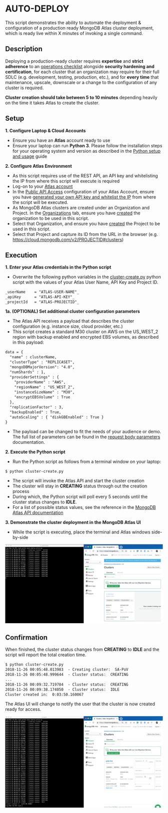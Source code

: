 # AUTO-DEPLOY

This script demonstrates the ability to automate the deployment & configuration of a production ready MongoDB Atlas cluster deployment, which is ready live within X minutes of invoking a single command.

## Description

Deploying a production-ready cluster requires __expertise__ and  __strict adherence__ to an [operations checklist](https://docs.mongodb.com/manual/administration/production-checklist-operations/) alongside __security hardening and certification__, for each cluster that an organization may require for their full SDLC (e.g. development, testing, production, etc.), and for __every time__ that maintenance, upscale, downscale or a change to the configuration of any cluster is required.

__Cluster creation should take between 5 to 10 minutes__ depending heavily on the time it takes Atlas to create the cluster.

## Setup
__1. Configure Laptop & Cloud Accounts__
* Ensure you have an __Atlas__ account ready to use
* Ensure your laptop can run __Python 3__. Please follow the installation steps for your operating system and version as described in the [Python setup and usage](https://docs.python.org/3/using/index.html) guide

__2. Configure Atlas Environment__
* As this script requires use of the REST API, an API key and whitelisting the IP from where this script will execute is required
* Log-on to your [Atlas account](http://cloud.mongodb.com)
* In the [Public API Access](https://cloud.mongodb.com/v2#/account/publicApi) configuration of your Atlas Account, ensure you have [generated your own API key and whitelist the IP](https://docs.atlas.mongodb.com/configure-api-access/) from where the script will be executed.
* As MongoDB Atlas clusters are created under an Organization and Project. In the [Organizations](https://cloud.mongodb.com/v2#/account/organizations) tab, ensure you have [created](https://docs.atlas.mongodb.com/tutorial/manage-organizations/#create-an-organization) the organization to be used in this script.
* Select that Organization, and ensure you have [created](https://docs.atlas.mongodb.com/tutorial/manage-projects/#create-a-project) the Project to be used in this script.
* Select that Project and capture its ID from the URL in the browser (e.g. https://cloud.mongodb.com/v2/PROJECTID#clusters)


## Execution

__1. Enter your Atlas credentials in the Python script__
* Overwrite the following python variables in the [cluster-create.py](py,cluster-create.py) python script with the values of your Atlas User Name, API Key and Project ID.

```
_userName    = "ATLAS-USER-NAME"_
_apiKey      = "ATLAS-API-KEY"_
_projectId   = "ATLAS-PROJECTID"_
```
__1a. (OPTIONAL) Set additional  cluster configuration parameters__

* The Atlas API receives a payload that describes the cluster configuration (e.g. instance size, cloud provider, etc.)
* This script creates a standard M30 cluster on AWS on the US_WEST_2 region with backup enabled and encrypted EBS volumes, as described in this payload:
```
data = {
  "name" : clusterName,
  "clusterType" : "REPLICASET",
  "mongoDBMajorVersion": "4.0",
  "numShards" : 1,
  "providerSettings" : {
    "providerName" : "AWS",
    "regionName" : "US_WEST_2",
    "instanceSizeName" : "M30",
    "encryptEBSVolume" : True
  },
  "replicationFactor" : 3,
  "backupEnabled" : True,
  "autoScaling" : { "diskGBEnabled" : True }
}
```
* The payload can be changed to fit the needs of your audience or demo. The full list of parameters can be found in the [request body parameters](https://docs.atlas.mongodb.com/reference/api/clusters-create-one/#request-body-parameters) documentation.

__2. Execute the Python script__
* Run the Python script as follows from a terminal window on your laptop:
```
$ python cluster-create.py
```
* The script will invoke  the Atlas API and start the cluster creation
* The cluster will stay in __CREATING__ status through out the creation process
* During which, the Python script will poll every 5 seconds until the cluster status changes to __IDLE__.
* For a list of possible status values, see the reference in the [MongoDB Atlas API documentation](https://docs.atlas.mongodb.com/reference/api/clusters-get-one/#http-response-elements)

__3. Demonstrate the cluster deployment in the MongoDB Atlas UI__
* While the script is executing, place the terminal and Atlas windows side-by-side

![Cluster creation in progress](img/1_CREATING.png "in-progress")


## Confirmation

When finished, the cluster status changes from __CREATING__ to __IDLE__ and the script will report the total creation time.

```
$ python cluster-create.py
2018-11-26 00:05:48.013983  - Creating cluster:  SA-PoV
2018-11-26 00:05:48.999644  - Cluster status:  CREATING
...
2018-11-26 00:09:32.719784  - Cluster status:  CREATING
2018-11-26 00:09:38.174050  - Cluster status:  IDLE
Cluster created in:  0:03:50.160067
```

The Atlas UI will change to notify the user that the cluster is now created ready for access.

![Cluster created](img/2_COMPLETE.png "completed")

